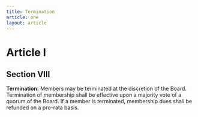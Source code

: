 ```yaml
---
title: Termination
article: one
layout: article
---
```

# Article I
## Section VIII

**Termination.** Members may be terminated at the discretion of the Board. Termination of membership shall be effective upon a majority vote of a quorum of the Board. If a member is terminated, membership dues shall be refunded on a pro-rata basis.
